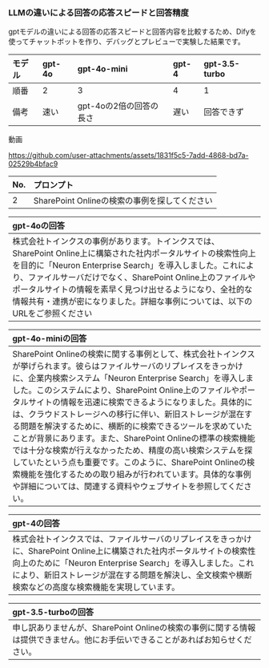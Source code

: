 

### LLMの違いによる回答の応答スピードと回答精度
gptモデルの違いによる回答の応答スピードと回答内容を比較するため、Difyを使ってチャットボットを作り、デバッグとプレビューで実験した結果です。

|モデル|gpt-4o|gpt-4o-mini|gpt-4|gpt-3.5-turbo|
|:----|:-----|:----------|:----|:------------|
|順番|2|3|4|1|
|備考|速い|gpt-4oの2倍の回答の長さ|遅い|回答できず|

動画<br>

https://github.com/user-attachments/assets/1831f5c5-7add-4868-bd7a-02529b4bfac9

|No.|プロンプト|
|:--|:------|
|2|SharePoint Onlineの検索の事例を探してください|

|gpt-4oの回答|
|:-----------|
|株式会社トインクスの事例があります。トインクスでは、SharePoint Online上に構築された社内ポータルサイトの検索性向上を目的に「Neuron Enterprise Search」を導入しました。これにより、ファイルサーバだけでなく、SharePoint Online上のファイルやポータルサイトの情報を素早く見つけ出せるようになり、全社的な情報共有・連携が密になりました。詳細な事例については、以下のURLをご参照ください|

|gpt-4o-miniの回答|
|:-----------|
|SharePoint Onlineの検索に関する事例として、株式会社トインクスが挙げられます。彼らはファイルサーバのリプレイスをきっかけに、企業内検索システム「Neuron Enterprise Search」を導入しました。このシステムにより、SharePoint Online上のファイルやポータルサイトの情報を迅速に検索できるようになりました。具体的には、クラウドストレージへの移行に伴い、新旧ストレージが混在する問題を解決するために、横断的に検索できるツールを求めていたことが背景にあります。また、SharePoint Onlineの標準の検索機能では十分な検索が行えなかったため、精度の高い検索システムを探していたという点も重要です。このように、SharePoint Onlineの検索機能を強化するための取り組みが行われています。具体的な事例や詳細については、関連する資料やウェブサイトを参照してください。|

|gpt-4の回答|
|:-----------|
|株式会社トインクスでは、ファイルサーバのリプレイスをきっかけに、SharePoint Online上に構築された社内ポータルサイトの検索性向上のために「Neuron Enterprise Search」を導入しました。これにより、新旧ストレージが混在する問題を解決し、全文検索や横断検索などの高度な検索機能を実現しています。|

|gpt-3.5-turboの回答|
|:-----------|
|申し訳ありませんが、SharePoint Onlineの検索の事例に関する情報は提供できません。他にお手伝いできることがあればお知らせください。|

